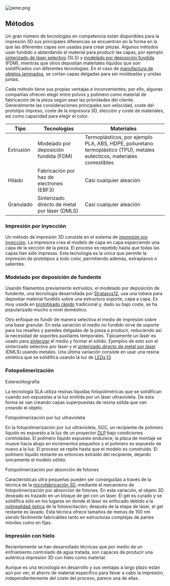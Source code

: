 ![pene.png](pene.png)
## Métodos
Un gran número de tecnologías en competencia están disponibles para la impresión 3D sus principales diferencias se encuentran en la forma en la que las diferentes capas son usadas para crear piezas. Algunos métodos usan fundido o ablandando el material para producir las capas, por ejemplo  [sinterizado de láser selectivo](https://es.wikipedia.org/w/index.php?title=Sinterizado_de_l%C3%A1ser_selectivo&action=edit&redlink=1 "Sinterizado de láser selectivo (aún no redactado)")  (SLS) y  [modelado por deposición fundida](https://es.wikipedia.org/wiki/Modelado_por_deposici%C3%B3n_fundida "Modelado por deposición fundida")  (FDM), mientras que otros depositan materiales líquidos que son solidificados con diferentes tecnologías. En el caso de  [manufactura de objetos laminados](https://es.wikipedia.org/w/index.php?title=Manufactura_de_objetos_laminados&action=edit&redlink=1 "Manufactura de objetos laminados (aún no redactado)"), se cortan capas delgadas para ser moldeadas y unidas juntas.

Cada método tiene sus propias ventajas e inconvenientes; por ello, algunas compañías ofrecen elegir entre polvos y polímero como material de fabricación de la pieza según sean las prioridades del cliente. Generalmente las consideraciones principales son velocidad, coste del prototipo impreso, coste de la impresora 3D, elección y coste de materiales, así como capacidad para elegir el color.

| Tipo      | Tecnologías                                   | Materiales                                                                                                              |
|-----------|-----------------------------------------------|-------------------------------------------------------------------------------------------------------------------------|
| Extrusión | Modelado por deposición fundida (FDM)         | Termoplásticos, por ejemplo PLA, ABS, HDPE, poliuretano termoplástico (TPU), metales eutécticos, materiales comestibles |
| Hilado    | Fabricación por haz de electrones (EBF3)      | Casi cualquier aleación                                                                                                 |
| Granulado | Sinterizado directo de metal por láser (DMLS) | Casi cualquier aleación                                                                                                 |

### Impresión por inyección

Un método de impresión 3D consiste en el sistema de  [impresión por inyección](https://es.wikipedia.org/w/index.php?title=Impresi%C3%B3n_por_inyecci%C3%B3n&action=edit&redlink=1 "Impresión por inyección (aún no redactado)"). La impresora crea el modelo de capa en capa esparciendo una capa de la sección de la pieza. El proceso es repetido hasta que todas las capas han sido impresas. Esta tecnología es la única que permite la impresión de prototipos a todo color, permitiendo además, extraplanos o salientes.

### Modelado por deposición de fundente

Usando filamentos previamente extruidos, el modelado por deposición de fundente, una tecnología desarrollada por  [Stratasys](https://es.wikipedia.org/w/index.php?title=Stratasys&action=edit&redlink=1 "Stratasys (aún no redactado)")[12](https://es.wikipedia.org/wiki/Impresi%C3%B3n_3D#cite_note-12)​, usa una tobera para depositar material fundido sobre una estructura soporte, capa a capa. Es muy usada en  [prototipado rápido](https://es.wikipedia.org/wiki/Prototipado_r%C3%A1pido "Prototipado rápido")  tradicional y, dado su bajo coste, se ha popularizado mucho a nivel doméstico.

Otro enfoque es fundir de manera selectiva el medio de impresión sobre una base granular. En esta variación el medio no fundido sirve de soporte para los resaltes y paredes delgadas de la pieza a producir, reduciendo así la necesidad de soportes auxiliares temporales. Típicamente un láser es usado para  [sinterizar](https://es.wikipedia.org/wiki/Sinterizado "Sinterizado")  el medio y formar el sólido. Ejemplos de esto son el sinterizado selectivo por láser y el  [sinterizado directo de metal por láser](https://es.wikipedia.org/w/index.php?title=Sinterizado_directo_de_metal_por_l%C3%A1ser&action=edit&redlink=1 "Sinterizado directo de metal por láser (aún no redactado)")  (DMLS) usando metales. Una última variación consiste en usar una resina sintética que se solidifica usando la luz de  [LEDs](https://es.wikipedia.org/wiki/LED "LED").[13](https://es.wikipedia.org/wiki/Impresi%C3%B3n_3D#cite_note-13)​

### Fotopolimerización

Estereolitografía

La tecnología SLA utiliza resinas líquidas fotopoliméricas que se solidifican cuando son expuestas a la luz emitida por un láser ultravioleta. De esta forma se van creando capas superpuestas de resina sólida que van creando el objeto.

Fotopolimerización por luz ultravioleta

En la fotopolimerización por luz ultravioleta, SGC, un recipiente de polímero líquido es expuesto a la luz de un proyector  [DLP](https://es.wikipedia.org/w/index.php?title=Procesado_digital_por_luz&action=edit&redlink=1 "Procesado digital por luz (aún no redactado)")  bajo condiciones controladas. El polímero líquido expuesto endurece; la placa de montaje se mueve hacia abajo en incrementos pequeños y el polímero es expuesto de nuevo a la luz. El proceso se repite hasta que el modelo es construido. El polímero líquido restante es entonces extraído del recipiente, dejando únicamente el modelo sólido.

Fotopolimerización por absorción de fotones

Características ultra pequeñas pueden ser conseguidas a través de la técnica de la  [microfabricación 3D](https://es.wikipedia.org/w/index.php?title=Microfabricaci%C3%B3n_3D&action=edit&redlink=1 "Microfabricación 3D (aún no redactado)"), mediante el mecanismo de fotopolimerización por absorción de fotones. En esta variación, el objeto 3D deseado es trazado en un bloque de gel con un láser. El gel es curado y se solidifica sólo en los lugares en donde el láser es enfocado debido a la  [nolinealidad óptica](https://es.wikipedia.org/w/index.php?title=Nolinealidad_%C3%B3ptica&action=edit&redlink=1 "Nolinealidad óptica (aún no redactado)")  de la fotoexcitación; después de la etapa de láser, el gel restante es lavado. Esta técnica ofrece tamaños de menos de 100 nm siendo fácilmente fabricables tanto en estructuras complejas de partes móviles como en fijas.

### Impresión con hielo

Recientemente se han desarrollado técnicas que por medio de un enfriamiento controlado de agua tratada, son capaces de producir una auténtica impresión 3D con hielo como material.

Aunque es una tecnología en desarrollo y sus ventajas a largo plazo están aún por ver, el ahorro de material específico para llevar a cabo la impresión, independientemente del coste del proceso, parece una de ellas.
